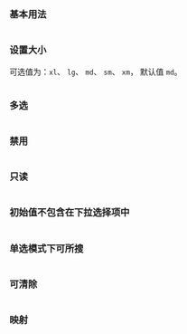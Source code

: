 ### 基本用法

```vue demo src="../../examples/select/base.vue"
```

### 设置大小

可选值为：`xl`、 `lg`、 `md`、 `sm`、 `xm`， 默认值 `md`。

```vue demo src="../../examples/select/size.vue"
```

### 多选

```vue demo src="../../examples/select/multiple.vue"
```

### 禁用

```vue demo src="../../examples/select/disabled.vue"
```

### 只读

```vue demo src="../../examples/select/readonly.vue"
```
### 初始值不包含在下拉选择项中

```vue demo src="../../examples/select/init-option.vue"
```

### 单选模式下可所搜

```vue demo src="../../examples/select/search.vue"
```

### 可清除

```vue demo src="../../examples/select/clear.vue"
```
### 映射

```vue demo src="../../examples/select/option-key.vue"
```
